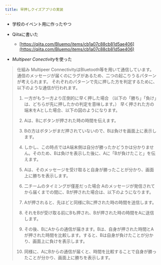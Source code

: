 ```yaml
---
title: 早押しクイズアプリの実装
---
```


* 学校のイベント用に作ったやつ

* Qiitaに書いた
  
  * [https://qiita.com/Bluemo/items/cb1a07c88cb81d5ae406](https://qiita.com/Bluemo/items/cb1a07c88cb81d5ae406)
* *Multipeer Conectivity*を使った

 > 
 > 仕組み
 > Multipeer ConnectivityはBluetooth等を用いて通信しています。
 > 通信のメッセージが届くのにラグがあるため、二つの起こりうるパターンが考えられます。
 > それぞれのパターンで先に押した方を判定するために、以下のような通信が行われます。
 > 
 > 1. 一方がもう一方より圧倒的に早く押した場合
 >    （以下の「勝ち」「負け」は、どちらが先に押したかの判定を意味します。）
 >    早く押された方の端末をAとした場合、以下の図のようになります。
 > 
 > 1. Aは、Bにボタンが押された時の時間を伝えます。
 > 
 > 1. Bの方はボタンがまだ押されていないので、Bは負けを画面上に表示します。
 > 
 > 1. しかし、この時点ではA端末側は自分が勝ったかどうかは分かりません。そのため、Bは負けを表示した後に、Aに「Bが負けたこと」を伝えます。
 > 
 > 1. Aは、そのメッセージを受け取ると自身が勝ったことが分かり、画面上に勝ちを表示します。
 > 
 > 1. 二チームのタイミングが僅差だった場合
 >    Aのメッセージが発信されてから届くまでの間に、Bが押された場合は、以下のようになります。
 > 
 > 1. Aが押されると、先ほどと同様にBに押された時の時間を送信します。
 > 
 > 1. それをBが受け取る前にBも押され、Bが押された時の時間をAに送信します。
 > 
 > 1. その後、BにAからの通信が届きます。Bは、自身が押された時間とAが押された時間を比較します。すると、Bは自身が負けたことが分かり、画面上に負けを表示します。
 > 
 > 1. 同様に、AにBからの通信が届くと、時間を比較することで自身が勝ったことが分かり、画面上に勝ちを表示します。
